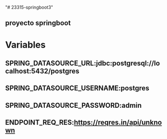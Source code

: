 "# 23315-springboot3" 
## proyecto springboot

# Variables
## SPRING_DATASOURCE_URL:jdbc:postgresql://localhost:5432/postgres
## SPRING_DATASOURCE_USERNAME:postgres
## SPRING_DATASOURCE_PASSWORD:admin
## ENDPOINT_REQ_RES:https://reqres.in/api/unknown
